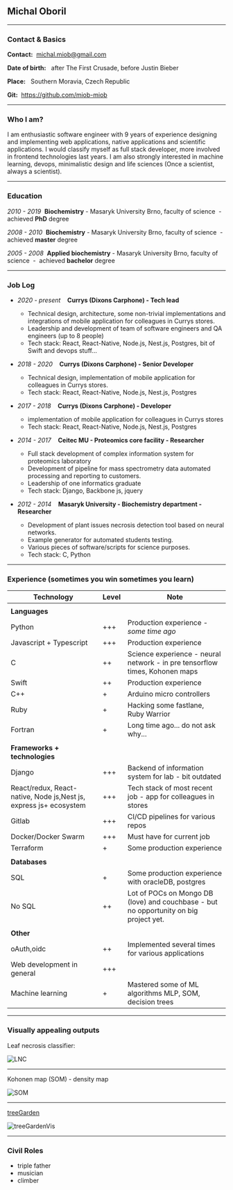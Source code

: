 
## Michal Oboril 
___

### Contact & Basics

**Contact:** &nbsp;michal.miob@gmail.com

**Date of birth:** &nbsp; after The First Crusade, before Justin Bieber

**Place:** &nbsp; Southern Moravia, Czech Republic

**Git:** &nbsp;https://github.com/miob-miob


---

### Who I am?

I am enthusiastic software engineer with 9 years of experience designing and 
implementing web applications, native applications and scientific applications. 
I would classify myself as full stack developer, more involved in frontend technologies last years.
I am also strongly interested in machine learning, devops, minimalistic design and life sciences (Once a scientist, always a scientist).

---

### Education

*2010 - 2019* &nbsp;**Biochemistry** - Masaryk University Brno, faculty of science &nbsp;-&nbsp; achieved **PhD** degree


*2008 - 2010* &nbsp;**Biochemistry** - Masaryk University Brno, faculty of science  &nbsp;-&nbsp; achieved **master** degree


*2005 - 2008* &nbsp;**Applied biochemistry** - Masaryk University Brno, faculty of science  &nbsp;-&nbsp; achieved **bachelor** degree

---

### Job Log

* *2020 - present* &nbsp;&nbsp;  **Currys (Dixons Carphone) - Tech lead** 
    * Technical design, architecture, some non-trivial implementations and integrations of mobile application for colleagues in Currys stores.
    * Leadership and development of team of software engineers and QA engineers (up to 8 people) 
    * Tech stack: React, React-Native, Node.js, Nest.js, Postgres, bit of Swift and devops stuff...
  

* *2018 - 2020* &nbsp;&nbsp; **Currys (Dixons Carphone) - Senior Developer** 
  * Technical design, implementation of mobile application for colleagues in Currys stores.
  * Tech stack: React, React-Native, Node.js, Nest.js, Postgres
  

* *2017 - 2018* &nbsp;&nbsp; **Currys (Dixons Carphone) - Developer**
  * implementation of mobile application for colleagues in Currys stores
  * Tech stack: React, React-Native, Node.js, Nest.js, Postgres
  

* *2014 - 2017* &nbsp;&nbsp;  **Ceitec MU - Proteomics core facility - Researcher**
  * Full stack development of complex information system for proteomics laboratory
  * Development of pipeline for mass spectrometry data automated processing and reporting to customers.
  * Leadership of one informatics graduate
  * Tech stack: Django, Backbone js, jquery
  

* *2012 - 2014* &nbsp;&nbsp;  **Masaryk University - Biochemistry department - Researcher**
  * Development of plant issues necrosis detection tool based on neural networks.
  * Example generator for automated students testing.
  * Various pieces of software/scripts for science purposes. 
  * Tech stack: C, Python
  

---

### Experience (sometimes you win sometimes you learn)




|Technology|Level|Note|
|---|---|---|
||||
|**Languages**|
|Python| +++ |Production experience - *some time ago* |
|Javascript + Typescript| +++ | Production experience|
|C|++| Science experience - neural network - in pre tensorflow times, Kohonen maps|
|Swift|++| Production experience|
|C++|+|Arduino micro controllers|
|Ruby|+|Hacking some fastlane, Ruby Warrior |
|Fortran|+ | Long time ago... do not ask why... |
||||
|**Frameworks + technologies**|||
|Django|+++|Backend of information system for lab - bit outdated|
|React/redux, React-native, Node js,Nest js, express js+ ecosystem|+++|Tech stack of most recent job - app for colleagues in stores|
|Gitlab|+++|CI/CD pipelines for various repos|
|Docker/Docker Swarm|+++| Must have for current job|
|Terraform|+|Some production experience|
|||
|**Databases**|||
|SQL|+|Some production experience with oracleDB, postgres|
|No SQL|++|Lot of POCs on Mongo DB (love) and couchbase - but no opportunity on big project yet.|
||||
|**Other**|||
|oAuth,oidc|++|Implemented several times for various applications|
|Web development in general|+++||
|Machine learning|+|Mastered some of ML algorithms MLP, SOM, decision trees|

---

### Visually appealing outputs

Leaf necrosis classifier:

![LNC](./images/lnc.png)

---

Kohonen map (SOM) - density map

![SOM](./images/som.png)

---

[treeGarden](https://github.com/miob-miob/treeGarden)

![treeGardenVis](./images/TreeGardenVisualization.png)


---


### Civil Roles

* triple father
* musician
* climber








